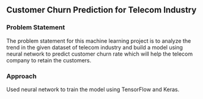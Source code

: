 ## Customer Churn Prediction for Telecom Industry

### Problem Statement

The problem statement for this machine learning project is to analyze the trend in the given dataset of telecom industry and build a model using neural network to predict customer churn rate which will help the telecom company to retain the customers.

### Approach

Used neural network to train the model using TensorFlow and Keras.
